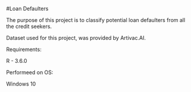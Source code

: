 #Loan Defaulters

The purpose of this project is to classify potential loan defaulters from all the credit seekers.

Dataset used for this project, was provided by Artivac.AI.


Requirements:


R - 3.6.0


Performeed on OS:


Windows 10
